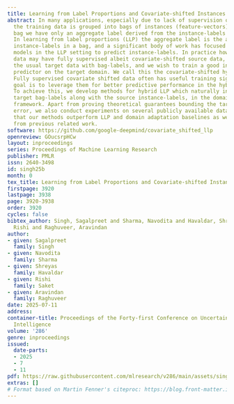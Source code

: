 ```yaml
---
title: Learning from Label Proportions and Covariate-shifted Instances
abstract: In many applications, especially due to lack of supervision or privacy concerns,
  the training data is grouped into bags of instances (feature-vectors) and for each
  bag we have only an aggregate label derived from the instance-labels in the bag.
  In learning from label proportions (LLP) the aggregate label is the average of the
  instance-labels in a bag, and a significant body of work has focused on training
  models in the LLP setting to predict instance-labels. In practice however, the training
  data may have fully supervised albeit covariate-shifted source data, along with
  the usual target data with bag-labels, and we wish to train a good instance-level
  predictor on the target domain. We call this the covariate-shifted hybrid LLP problem.
  Fully supervised covariate shifted data often has useful training signals and the
  goal is to leverage them for better predictive performance in the hybrid LLP setting.
  To achieve this, we develop methods for hybrid LLP which naturally incorporate the
  target bag-labels along with the source instance-labels, in the domain adaptation
  framework. Apart from proving theoretical guarantees bounding the target generalization
  error, we also conduct experiments on several publicly available datasets showing
  that our methods outperform LLP and domain adaptation baselines as well techniques
  from previous related work.
software: https://github.com/google-deepmind/covariate_shifted_llp
openreview: GOucsrpHCw
layout: inproceedings
series: Proceedings of Machine Learning Research
publisher: PMLR
issn: 2640-3498
id: singh25b
month: 0
tex_title: Learning from Label Proportions and Covariate-shifted Instances
firstpage: 3920
lastpage: 3938
page: 3920-3938
order: 3920
cycles: false
bibtex_author: Singh, Sagalpreet and Sharma, Navodita and Havaldar, Shreyas and Saket,
  Rishi and Raghuveer, Aravindan
author:
- given: Sagalpreet
  family: Singh
- given: Navodita
  family: Sharma
- given: Shreyas
  family: Havaldar
- given: Rishi
  family: Saket
- given: Aravindan
  family: Raghuveer
date: 2025-07-11
address:
container-title: Proceedings of the Forty-first Conference on Uncertainty in Artificial
  Intelligence
volume: '286'
genre: inproceedings
issued:
  date-parts:
  - 2025
  - 7
  - 11
pdf: https://raw.githubusercontent.com/mlresearch/v286/main/assets/singh25b/singh25b.pdf
extras: []
# Format based on Martin Fenner's citeproc: https://blog.front-matter.io/posts/citeproc-yaml-for-bibliographies/
---
```

